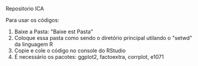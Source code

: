 Repositorio ICA

Para usar os códigos:

1) Baixe a Pasta: "Baixe est Pasta"
2) Coloque essa pasta como sendo o diretório principal utilando o "setwd" da linguagem R
3) Copie e cole o código no console do RStudio 
4) É necessário os pacotes: ggplot2, factoextra, corrplot, e1071
